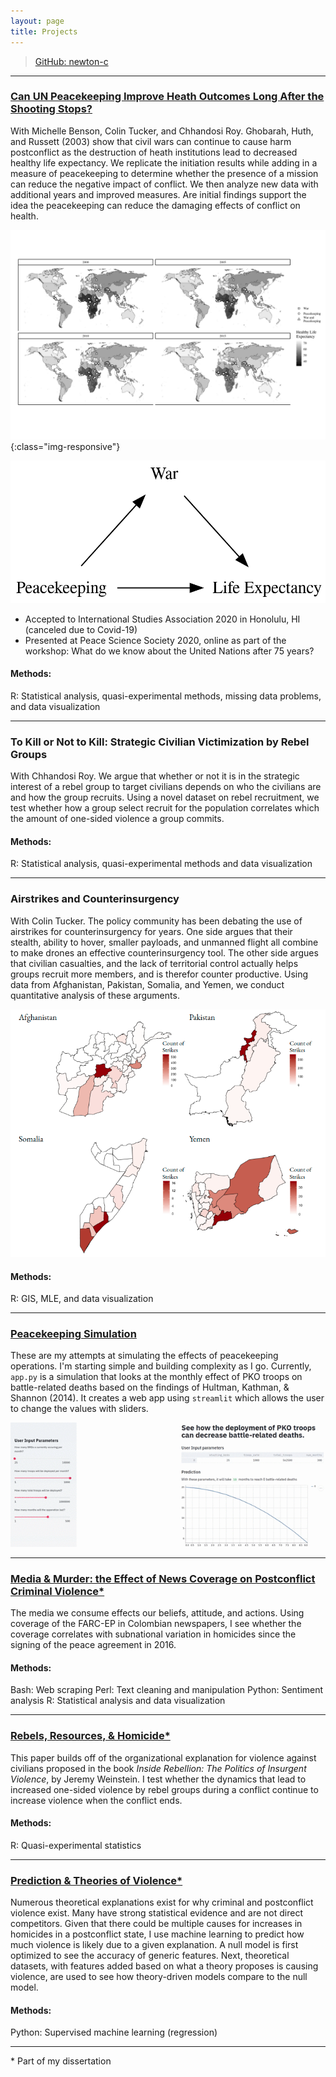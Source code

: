 ```yaml
---
layout: page
title: Projects
---
```


> [GitHub: newton-c](https://github.com/newton-c/)

-------------------------------------------------------------------------------

### [Can UN Peacekeeping Improve Heath Outcomes Long After the Shooting Stops?](https://github.com/newton-c/Can-UN-Peacekeeping-Improve-Health-Outcomes-Long-After-the-Shooting-Stops-)
With Michelle Benson, Colin Tucker, and Chhandosi Roy.
Ghobarah, Huth, and Russett (2003) show that civil wars can continue to cause harm postconflict as the destruction of heath institutions lead to decreased healthy life expectancy. We replicate the initiation results while adding in a measure of peacekeeping to determine whether the presence of a mission can reduce the negative impact of conflict. We then analyze new data with additional years and improved measures. Are initial findings support the idea the peacekeeping can reduce the damaging effects of conflict on health.

![](/assets/pko_map.png){:class="img-responsive"}

![](/assets/pko_dag.png)

- Accepted to International Studies Association 2020 in Honolulu, HI (canceled due to Covid-19)
- Presented at Peace Science Society 2020, online as part of the workshop: What do we know about the United Nations after 75 years?

#### Methods:
R: Statistical analysis, quasi-experimental methods, missing data problems, and data visualization

-------------------------------------------------------------------------------

### To Kill or Not to Kill: Strategic Civilian Victimization by Rebel Groups
With Chhandosi Roy.
We argue that whether or not it is in the strategic interest of a rebel group to target civilians depends on who the civilians are and how the group recruits. Using a novel dataset on rebel recruitment, we test whether how a group select recruit for the population correlates which the amount of one-sided violence a group commits.

#### Methods:
R: Statistical analysis, quasi-experimental methods and data visualization

-------------------------------------------------------------------------------

### Airstrikes and Counterinsurgency
With Colin Tucker.
The policy community has been debating the use of airstrikes for counterinsurgency for years. One side argues that their stealth, ability to hover, smaller payloads, and unmanned flight all combine to make drones an effective counterinsurgency tool. The other side argues that civilian casualties, and the lack of territorial control actually helps groups recruit more members, and is therefor counter productive. Using data from Afghanistan, Pakistan, Somalia, and Yemen, we conduct quantitative analysis of these arguments.

![](/assets/airstrike_counts.png)

#### Methods:
R: GIS, MLE, and data visualization

-------------------------------------------------------------------------------
### [Peacekeeping Simulation](https://github.com/newton-c/peacekeeping_simulations)
These are my attempts at simulating the effects of peacekeeping operations. I'm starting simple and building complexity as I go. Currently, `app.py` is a simulation that looks at the monthly effect of PKO troops on battle-related deaths based on the findings of Hultman, Kathman, & Shannon (2014). It creates a web app using `streamlit` which allows the user to change the values with sliders.

![](/assets/peacekeeping_simulation.gif)

--------------------------------------------------------------------------------
### [Media & Murder: the Effect of News Coverage on Postconflict Criminal Violence\*](https://github.com/newton-c/Dissertation/tree/main/media)
The media we consume effects our beliefs, attitude, and actions. Using coverage of the FARC-EP in Colombian newspapers, I see whether the coverage correlates with subnational variation in homicides since the signing of the peace agreement in 2016.

#### Methods:
Bash: Web scraping
Perl: Text cleaning and manipulation
Python: Sentiment analysis
R: Statistical analysis and data visualization

-------------------------------------------------------------------------------

### [Rebels, Resources, & Homicide\*](https://github.com/newton-c/rebels_resources_homicide)
This paper builds off of the organizational explanation for violence against civilians proposed in the book *Inside Rebellion: The Politics of Insurgent Violence*, by Jeremy Weinstein. I test whether the dynamics that lead to increased one-sided violence by rebel groups during a conflict continue to increase violence when the conflict ends.

#### Methods:
R: Quasi-experimental statistics

-------------------------------------------------------------------------------

### [Prediction & Theories of Violence\*](https://github.com/newton-c/Dissertation/tree/main/predict)
Numerous theoretical explanations exist for why criminal and postconflict violence exist. Many have strong statistical evidence and are not direct competitors. Given that there could be multiple causes for increases in homicides in a postconflict state, I use machine learning to predict how much violence is likely due to a given explanation. A null model is first optimized to see the accuracy of generic features. Next, theoretical datasets, with features added based on what a theory proposes is causing violence, are used to see how theory-driven models compare to the null model.

#### Methods:
Python: Supervised machine learning (regression)

-------------------------------------------------------------------------------







\* Part of my dissertation
